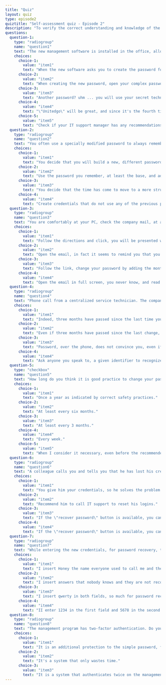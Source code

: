 ```yaml
---
title: "Quiz"
layout: quiz
type: episode2
quiztitle: "Self-assessment quiz - Episode 2"
description: "To verify the correct understanding and knowledge of the Security Awareness topics covered in this course, here it is possible to carry out a self-assessment quiz!"
questions:
  question-1:
    type: "radiogroup"
    name: "question1"
    text: "The new management software is installed in the office, allows access to more structured information, without having to go around to the right and left to verify the data of a practice, it is a nice step forward! It is a pity that it was developed again outside the corporate network and that it needs credentials different from those of the PC to use it ... You have to set the new password to use it, how do you proceed?"
    choices:
      choice-1:
        value: "item1"
        text: "When the new software asks you to create the password for your user, put the usual password you use for the PC, for gmail and for other services you use often, at least you are sure not to forget it!"
      choice-2:
        value: "item2"
        text: "When creating the new password, open your complex password management software, create a new one, and enter it being careful that it matches the one provided by the software ... you won't remember it by heart, but it will be there when you need it!"
      choice-3:
        value: "item3"
        text: "Another password? uhm ... you will use your secret technique that allows you to create long, complicated passwords, but that only you can understand / remember. Your coding is infallible, so far."
      choice-4:
        value: "item4"
        text: "\"Unitedgo\" will be great, and since it's the fourth time you've changed it, add a nice 4!"
      choice-5:
        value: "item5"
        text: "Check if your IT support manager has any recommendations on how to proceed, waiting for the application to be integrated with your local PC user, eliminating the need for another password!"
  question-2:
    type: "radiogroup"
    name: "question2"
    text: "You often use a specially modified password to always remember how to log in and not having to write your credentials around. Most of the password is the same, between the various sites, but some letters change to differentiate it according to the site. In the office you have to change your credentials and this time it seems that the email is rather threatening, they recommend not using passwords that you already use, how do you behave?"
    choices:
      choice-1:
        value: "item1"
        text: "You decide that you will build a new, different password that you will remember well, but that has nothing to do with the one you use for you."
      choice-2:
        value: "item2"
        text: "Use the password you remember, at least the base, and add the right sequence to remind you that this is the \"working\" one."
      choice-3:
        value: "item3"
        text: "You decide that the time has come to move to a more structured system and look for a tool to preserve digital credentials (password manager), to which you can entrust with a single password, all the others, making them more complex."
      choice-4:
        value: "item4"
        text: "Create credentials that do not use any of the previous passwords and since the email is so threatening, lengthen the password by turning it into a passphrase!"
  question-3:
    type: "radiogroup"
    name: "question3"
    text: "You are comfortably at your PC, check the company mail, at a certain point the following e-mail appears: \"Subject: confirmation of user password change\". The text is simple and seems to be that of the application you use often, the management software you use every day. There is a button to proceed... what do you do?"
    choices:
      choice-1:
        value: "item1"
        text: "Follow the directions and click, you will be presented with a form to enter the current password, and put it new. Remember that you have to change it for a while, so provide..."
      choice-2:
        value: "item2"
        text: "Open the email, in fact it seems to remind you that you have to change the password and some time has passed since you last remembered, open the email, click and change the password."
      choice-3:
        value: "item3"
        text: "Follow the link, change your password by adding the month and year number to the end of the one you remember well."
      choice-4:
        value: "item4"
        text: "Open the email in full screen, you never know, and read well if the email is sent from within the company or from outside and check the sender by reading the email address, then only if you come back, click and see where the page sends you, checking also the web address that opens... in case of further suspicions call also IT support..."
  question-4:
    type: "radiogroup"
    name: "question4"
    text: "Phone call from a centralized service technician. The company \"TISupport\" S.P.A., which manages all our IT systems, calls to the landline underlining that the user password has almost expired and recommends changing it. To facilitate this, the technician proposes to change it over the phone, how do you proceed?"
    choices:
      choice-1:
        value: "item1"
        text: "Indeed, three months have passed since the last time you remember having changed it, it is plausible that you are asked to change it, but yes, it is even more convenient to do it live... proceed with the technician."
      choice-2:
        value: "item2"
        text: "Even if three months have passed since the last change, you still prefer to wait for the password change notification. Thank, greet and show you change your password when the next system report arrives."
      choice-3:
        value: "item3"
        text: "Password, over the phone, does not convince you, even if in fact it seems an excellent initiative to make the user change not forget, and wait for the notification to arrive."
      choice-4:
        value: "item4"
        text: "Ask anyone you speak to, a given identifier to recognize the technician on the phone. You also give yourself the number of his manager, to check if the initiative is actually this, it seems too convenient to be true!"
  question-5:
    type: "checkbox"
    name: "question5"
    text: "How long do you think it is good practice to change your password?"
    choices:
      choice-1:
        value: "item1"
        text: "Once a year as indicated by correct safety practices."
      choice-2:
        value: "item2"
        text: "At least every six months."
      choice-3:
        value: "item3"
        text: "At least every 3 months."
      choice-4:
        value: "item4"
        text: "Every week."
      choice-5:
        value: "item5"
        text: "When I consider it necessary, even before the recommended time."
  question-6:
    type: "radiogroup"
    name: "question6"
    text: "A colleague calls you and tells you that he has lost his credentials to access the management program. What do you do to help him?"
    choices:
      choice-1:
        value: "item1"
        text: "You give him your credentials, so he solves the problem quickly and he can work safely."
      choice-2:
        value: "item2"
        text: "Recommend him to call IT support to reset his logins."
      choice-3:
        value: "item3"
        text: "If the \"recover password\" button is available, you can use it, the email will arrive where you can change it. In that case you suggest him to enter a simple password like the daughter's name and date of birth."
      choice-4:
        value: "item4"
        text: "If the \"recover password\" button is available, you can use it and change the password using a password generated with your password manager software."
  question-7:
    type: "radiogroup"
    name: "question7"
    text: "While entering the new credentials, for password recovery, the management program asks you to choose answers that will be used for recovery. To the questions:\n\nWhat is the name by which they called you as a child?\nWhat's your favourite colour?\n\nAs answers choose:"
    choices:
      choice-1:
        value: "item1"
        text: "I insert Honey the name everyone used to call me and the Red. They all know it is so."
      choice-2:
        value: "item2"
        text: "I insert answers that nobody knows and they are not recoverable, so that only I know them."
      choice-3:
        value: "item3"
        text: "I insert qwerty in both fields, so much for password recovery only, I will never lose it."
      choice-4:
        value: "item4"
        text: "II enter 1234 in the first field and 5678 in the second. it's easy to remember!"
  question-8:
    type: "radiogroup"
    name: "question8"
    text: "The management program has two-factor authentication. Do you know what it is?"
    choices:
      choice-1:
        value: "item1"
        text: "It is an additional protection to the simple password, first enter the password and then a code generated by the token."
      choice-2:
        value: "item2"
        text: "It's a system that only wastes time."
      choice-3:
        value: "item3"
        text: "It is a system that authenticates twice on the management program, so if it is not used for a long time, access lasts twice as long."
---
```

